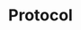 ---
type: docs
title: "Protocol"
linkTitle: "Protocol"
description: "自定义协议"
weight: 60
no_list: true
---